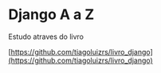 # Django A a Z



Estudo atraves do livro 

[https://github.com/tiagoluizrs/livro_django](https://github.com/tiagoluizrs/livro_django)